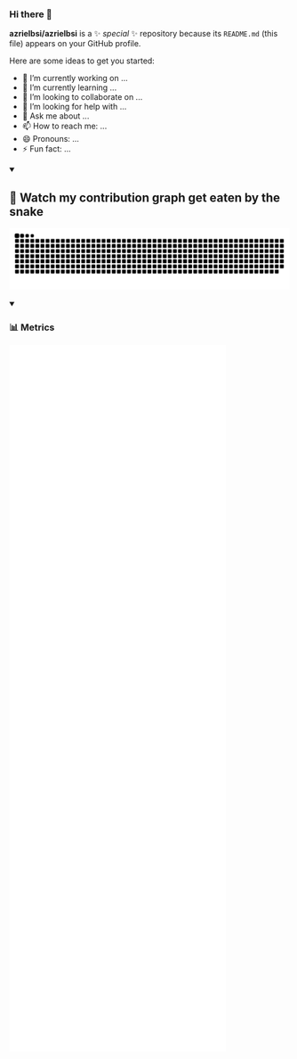 ### Hi there 👋

**azrielbsi/azrielbsi** is a ✨ _special_ ✨ repository because its `README.md` (this file) appears on your GitHub profile.

Here are some ideas to get you started:

- 🔭 I’m currently working on ...
- 🌱 I’m currently learning ...
- 👯 I’m looking to collaborate on ...
- 🤔 I’m looking for help with ...
- 💬 Ask me about ...
- 📫 How to reach me: ...
- 😄 Pronouns: ...
- ⚡ Fun fact: ...

<details open>
  <summary><h2>🐍 Watch my contribution graph get eaten by the snake</h2></summary>
  <p align="center">
    <img title="🐍 Snake contributions" src="https://github.com/azrielbsi/azrielbsi/blob/output/github-contribution-grid-snake-dark.svg">
  </p>
</details>

<details open>
  <summary><h3>📊 Metrics</h3></summary>
  <p>
    <a href="https://github.com/Julius-Ulee">
      <img align="center" width="390" src="metrics/metrics-core.svg"></a>
    <a href="https://github.com/Julius-Ulee">
      <img align="center" width="390" src="metrics/metrics-languages.svg"></a>
    <a href="https://github.com/Julius-Ulee">
      <img align="center" width="390" src="metrics/metrics-isometric.svg"></a>
    <a href="https://github.com/Julius-Ulee">
      <img align="center" width="390" src="metrics/metrics-community.svg"></a>
    <a href="https://github.com/Julius-Ulee">
      <img align="center" width="390" src="metrics/metrics-achievements.svg"></a>
  </p>
</details>
